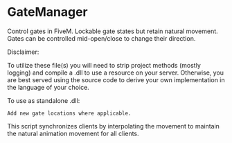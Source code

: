 # GateManager
Control gates in FiveM.  Lockable gate states but retain natural movement.  Gates can be controlled mid-open/close to change their direction.



Disclaimer:

To utilize these file(s) you will need to strip project methods (mostly logging) and compile a .dll to use a resource on your server. Otherwise, you are best served using the source code to derive your own implementation in the language of your choice.

To use as standalone .dll:

    Add new gate locations where applicable.

This script synchronizes clients by interpolating the movement to maintain the natural animation movement for all clients.
